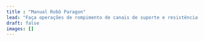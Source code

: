 ```yaml
---
title : "Manual Robô Paragon"
lead: "Faça operações de rompimento de canais de suporte e resistência. Conheça o Robô Paragon"
draft: false
images: []
---
```

